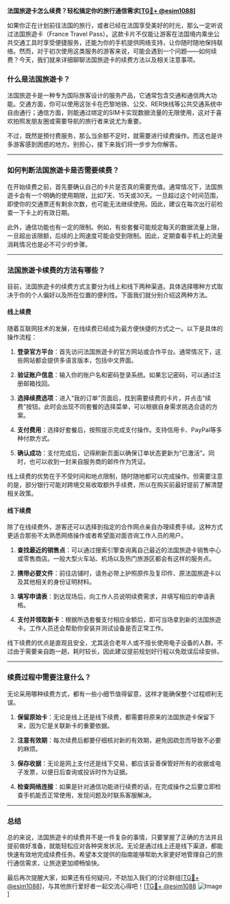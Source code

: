 **法国旅遊卡怎么续费？轻松搞定你的旅行通信需求[[TG💪+ @esim1088](https://t.me/s/esim1088)]**

如果你正在计划前往法国的旅行，或者已经在法国享受美好的时光，那么一定听说过法国旅遊卡（France Travel Pass）。这款卡片不仅能让游客在法国境内乘坐公共交通工具时享受便捷服务，还能为你的手机提供网络支持，让你随时随地保持联络。然而，对于初次使用这类服务的游客来说，可能会遇到一个问题——如何续费？今天，我们就来详细聊聊法国旅遊卡的续费方法以及相关注意事项。

### 什么是法国旅遊卡？

法国旅遊卡是一种专为国际旅客设计的服务产品，它通常包含交通和通信两大功能。交通方面，你可以使用这张卡在巴黎地铁、公交、RER快线等公共交通系统中自由通行；通信方面，则能通过绑定的SIM卡实现数据流量的无限使用，这对于喜欢拍照发朋友圈或需要导航的旅行者来说尤为重要。

不过，既然是预付费服务，那么当余额不足时，就需要进行续费操作。而这也是许多游客感到困惑的地方。别担心，接下来我们将一步步为你解答。

---

### 如何判断法国旅遊卡是否需要续费？

在开始续费之前，首先要确认自己的卡片是否真的需要充值。通常情况下，法国旅遊卡会有一个明确的使用期限，比如7天、15天或30天。一旦超过这个时间范围，即使你的交通票还有剩余次数，也可能无法继续使用。因此，建议在每次出行前检查一下卡上的有效日期。

此外，通信功能也有一定的限制。例如，有些套餐可能规定每天的数据流量上限，一旦超出该限额，后续的上网速度可能会受到限制。因此，定期查看手机上的流量消耗情况也是必不可少的步骤。

---

### 法国旅遊卡续费的方法有哪些？

目前，法国旅遊卡的续费方式主要分为线上和线下两种渠道。具体选择哪种方式取决于你的个人偏好以及所在位置的便利性。下面我们就分别介绍这两种方法。

#### 线上续费

随着互联网技术的发展，在线续费已经成为最方便快捷的方式之一。以下是具体的操作流程：

1. **登录官方平台**：首先访问法国旅遊卡的官方网站或合作平台。通常情况下，这些网站都会提供多语言版本，包括中文界面。
   
2. **验证账户信息**：输入你的账户名和密码登录系统。如果忘记密码，可以通过注册邮箱找回。

3. **选择续费选项**：进入“我的订单”页面后，找到需要续费的卡片，并点击“续费”按钮。此时会出现不同套餐的选择菜单，可以根据自身需求挑选合适的方案。

4. **支付费用**：选择好套餐后，按照提示完成支付操作。支持信用卡、PayPal等多种付款方式。

5. **确认成功**：支付完成后，记得刷新页面以确保订单状态更新为“已激活”。同时，也可以收到一封来自服务商的邮件作为凭证。

线上续费的优势在于不受时间和地点限制，随时随地都可以完成操作。但需要注意的是，部分银行可能对跨境交易收取额外手续费，所以在购买前最好提前了解清楚相关政策。

#### 线下续费

除了在线续费外，游客还可以选择到指定的合作网点亲自办理续费手续。这种方式更适合那些不太熟悉网络操作或者希望面对面咨询工作人员的用户。

1. **查找最近的销售点**：可以通过搜索引擎查询离自己最近的法国旅遊卡销售中心或零售商店。一般大型火车站、机场以及热门旅游区都会有这样的服务点。

2. **携带必要文件**：前往店铺时，请务必带上护照原件及复印件、原法国旅遊卡以及其他相关的身份证明材料。

3. **填写申请表**：到达现场后，向工作人员说明续费需求，并填写相应的申请表格。

4. **支付并领取新卡**：根据所选套餐支付相应金额后，即可当场拿到新的法国旅遊卡。工作人员还会帮助你安装并测试设备是否正常工作。

线下续费的优点是直观且安全，尤其适合老年人或不擅长使用电子设备的人群。不过由于需要亲自跑一趟，耗时较长，因此建议提前规划好行程以免耽误后续安排。

---

### 续费过程中需要注意什么？

无论采用哪种续费方式，都有一些小细节值得留意，这样才能确保整个过程顺利无误。

1. **保留原始卡**：无论是线上还是线下续费，都需要将原来的法国旅遊卡保留下来，因为它是关联新卡的重要依据。

2. **注意有效期**：每次续费后都要仔细核对新的有效期，避免因疏忽而导致不必要的麻烦。

3. **保存收据**：无论是网上支付还是线下交易，都应该妥善保管好所有的收据或电子发票，以便日后查询或投诉时作为证据。

4. **检查网络连接**：如果是针对通信功能进行续费的话，在完成操作之后要立即检查手机能否正常使用，发现问题及时联系客服解决。

---

### 总结

总的来说，法国旅遊卡的续费并不是一件复杂的事情，只要掌握了正确的方法并且提前做好准备，就能轻松应对各种突发状况。无论是通过线上还是线下渠道，都能快速有效地完成续费任务。希望本文提供的指南能够帮助大家更好地管理自己的旅行通信需求，让旅途更加顺畅愉快。

最后再次提醒大家，如果还有任何疑问，不妨加入我们的讨论群组[[TG💪+ @esim1088](https://t.me/s/esim1088)]，与其他旅行爱好者一起交流心得吧！[[TG💪+ @esim1088](https://t.me/s/esim1088) ![Image](https://i.postimg.cc/4NQfJmqS/Snipaste-2025-05-13-00-14-12.png)]